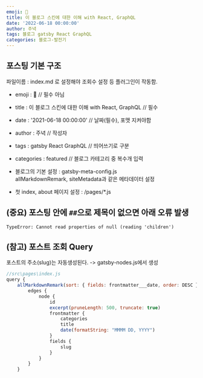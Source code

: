 ```yaml
---
emoji: 🔮
title: 이 블로그 스킨에 대한 이해 with React, GraphQL
date: '2022-06-18 00:00:00'
author: 주녁
tags: 블로그 gatsby React GraphQL
categories: 블로그-발전기
---
```


## 포스팅 기본 구조

파일이름 : index.md 로 설정해야 조회수 설정 등 플러그인이 작동함.

- emoji : 🔮 // 필수 아님

- title : 이 블로그 스킨에 대한 이해 with React, GraphQL // 필수

- date : '2021-06-18 00:00:00' // 날짜(필수), 포맷 지켜야함

- author : 주녁 // 작성자

- tags : gatsby React GraphQL // 띄어쓰기로 구분

- categories : featured // 블로그 카테고리 중 복수개 입력

- 블로그의 기본 설정 : gatsby-meta-config.js
  <br/> allMarkdownRemark, siteMetadata과 같은 메타데이터 설정

- 첫 index, about 페이지 설정 : /pages/\*.js

## (중요) 포스팅 안에 `##`으로 제목이 없으면 아래 오류 발생

`TypeError: Cannot read properties of null (reading 'children')`

## (참고) 포스트 조회 Query

포스트의 주소(slug)는 자동생성된다. -> gatsby-nodes.js에서 생성

```js
//src\pages\index.js
query {
    allMarkdownRemark(sort: { fields: frontmatter___date, order: DESC }) {
        edges {
            node {
                id
                excerpt(pruneLength: 500, truncate: true)
                frontmatter {
                    categories
                    title
                    date(formatString: "MMMM DD, YYYY")
                }
                fields {
                    slug
                }
            }
        }
    }

```

```toc

```
